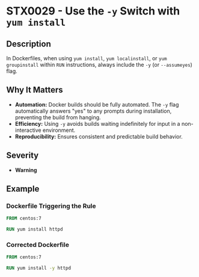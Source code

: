 # STX0029 - Use the `-y` Switch with `yum install`

## Description

In Dockerfiles, when using `yum install`, `yum localinstall`, or `yum groupinstall` within `RUN` instructions, always include the `-y` (or `--assumeyes`) flag.

## Why It Matters

-   **Automation:** Docker builds should be fully automated. The `-y` flag automatically answers "yes" to any prompts during installation, preventing the build from hanging.
-   **Efficiency:** Using `-y` avoids builds waiting indefinitely for input in a non-interactive environment.
-   **Reproducibility:** Ensures consistent and predictable build behavior.

## Severity

-   **Warning**

## Example

### Dockerfile Triggering the Rule

```dockerfile
FROM centos:7

RUN yum install httpd
```

### Corrected Dockerfile

```dockerfile
FROM centos:7

RUN yum install -y httpd
```